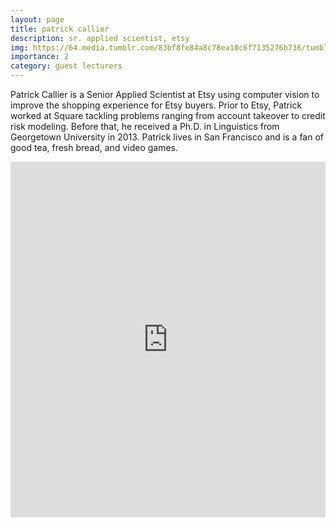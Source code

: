 ```yaml
---
layout: page
title: patrick callier
description: sr. applied scientist, etsy
img: https://64.media.tumblr.com/83bf8fe84a8c78ea10c6f7135276b736/tumblr_nrwimroRAF1stmou2o1_500.jpg
importance: 2
category: guest lecturers
---
```


Patrick Callier is a Senior Applied Scientist at Etsy using computer vision to improve the shopping experience for Etsy buyers. Prior to Etsy, Patrick worked at Square tackling problems ranging from account takeover to credit risk modeling. Before that, he received a Ph.D. in Linguistics from Georgetown University in 2013. Patrick lives in San Francisco and is a fan of good tea, fresh bread, and video games.

<style>
.responsive-wrap iframe{ max-width: 100%;}
</style>
<div class="responsive-wrap">
<!-- this is the embed code provided by Google -->
<iframe src="https://docs.google.com/presentation/d/e/2PACX-1vT0Tgt5rwzoJucD6cwmj7y1tR5lpceueAr1aVTsK0qn19z1H-C4hffZ4DVcpB11Pn6xDgTOXvG4szBw/embed?start=false&loop=false&delayms=3000&slide=id.g216694f168a_0_19" frameborder="0" width="960" height="569" allowfullscreen="true" mozallowfullscreen="true" webkitallowfullscreen="true"></iframe>
<!-- Google embed ends -->
</div>
